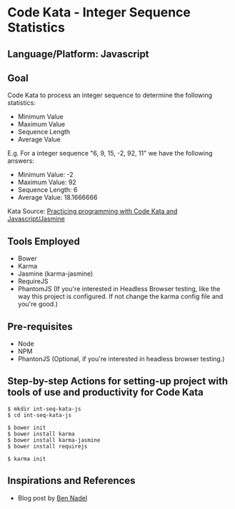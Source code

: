 # Code Kata - Integer Sequence Statistics

## Language/Platform: Javascript

## Goal
Code Kata to process an integer sequence to determine the following statistics:

* Minimum Value
* Maximum Value
* Sequence Length
* Average Value


E.g. For a integer sequence "6, 9, 15, -2, 92, 11" we have the following answers:

* Minimum Value: -2
* Maximum Value: 92
* Sequence Length: 6
* Average Value: 18.1666666

Kata Source: [Practicing programming with Code Kata and Javascript/Jasmine](http://pauloortins.com/code-kata-javascript-jasmine/)

## Tools Employed
+ Bower
+ Karma
+ Jasmine (karma-jasmine)
+ RequireJS
+ PhantomJS (If you're interested in Headless Browser testing, like the way this project is configured. If not change the karma config file and you're good.)

## Pre-requisites
+ Node
+ NPM
+ PhantonJS (Optional, if you're interested in headless browser testing.)

## Step-by-step Actions for setting-up project with tools of use and productivity for Code Kata
```
$ mkdir int-seq-kata-js
$ cd int-seq-kata-js

$ bower init
$ bower install karma
$ bower install karma-jasmine
$ bower install requirejs

$ karma init
```

## Inspirations and References
* Blog post by [Ben Nadel](http://www.bennadel.com/blog/2393-Writing-My-First-Unit-Tests-With-Jasmine-And-RequireJS.htm)